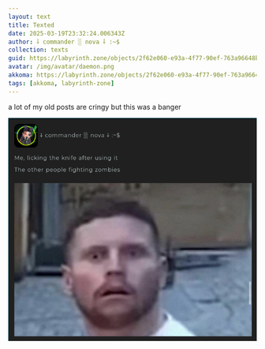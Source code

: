 ```yaml
---
layout: text
title: Texted
date: 2025-03-19T23:32:24.006343Z
author: ⸸ commander ░ nova ⸸ :~$
collection: texts
guid: https://labyrinth.zone/objects/2f62e060-e93a-4f77-90ef-763a96648ba2
avatar: /img/avatar/daemon.png
akkoma: https://labyrinth.zone/objects/2f62e060-e93a-4f77-90ef-763a96648ba2
tags: [akkoma, labyrinth-zone]
---
```


<p>a lot of my old posts are cringy but this was a banger</p><img src="/assets/text_media/a462e5be6f4db848171bf73333b37dcc5136c171ed551cb636bd9c1bd98105cd.png" alt="" />
